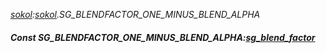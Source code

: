 _[sokol](../../modules/sokol/sokol-module.md):[sokol](../../modules/sokol/sokol-module.md).SG\_BLENDFACTOR\_ONE\_MINUS\_BLEND\_ALPHA_
##### Const SG\_BLENDFACTOR\_ONE\_MINUS\_BLEND\_ALPHA:[sg_blend_factor](../../modules/sokol/sokol-sg_blend_factor.md)
